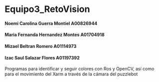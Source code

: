 # Equipo3_RetoVision
#### Noemi Carolina Guerra Montiel A00826944 
#### Maria Fernanda Hernandez Montes A01704918 
#### Mizael Beltran Romero A01114973 
#### Izac Saul Salazar Flores A01197392

Programas para identificar y seguir colores con Ros y OpenCV, así como para el movimiento del Xarm a través de la cámara del puzzlebot
